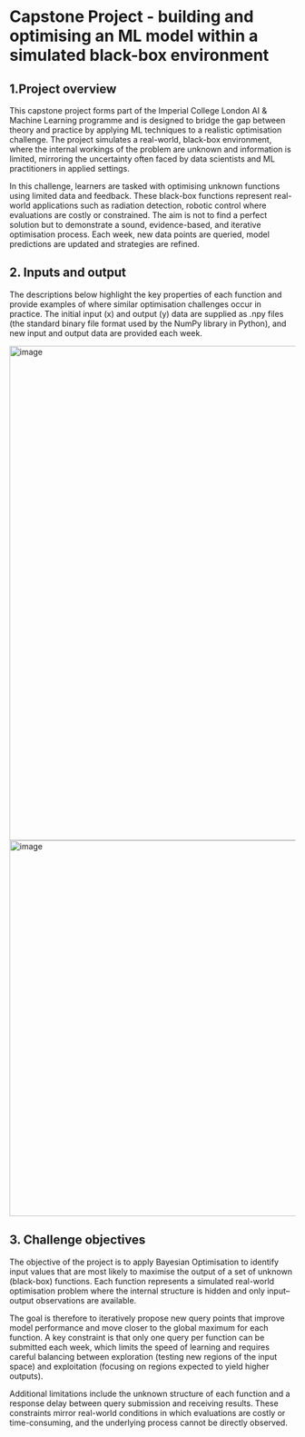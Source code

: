 # **Capstone Project - building and optimising an ML model within a simulated black-box environment**
## **1.Project overview**
This capstone project forms part of the Imperial College London AI & Machine Learning programme and is designed to bridge the gap between theory and practice by applying ML techniques to a realistic optimisation challenge. The project simulates a real-world, black-box environment, where the internal workings of the problem are unknown and information is limited, mirroring the uncertainty often faced by data scientists and ML practitioners in applied settings.

In this challenge, learners are tasked with optimising unknown functions using limited data and feedback. These black-box functions represent real-world applications such as radiation detection, robotic control where evaluations are costly or constrained. The aim is not to find a perfect solution but to demonstrate a sound, evidence-based, and iterative optimisation process. Each week, new data points are queried, model predictions are updated and strategies are refined.
## **2. Inputs and output**
The descriptions below highlight the key properties of each function and provide examples of where similar optimisation challenges occur in practice. The initial input (x) and output (y) data are supplied as .npy files (the standard binary file format used by the NumPy library in Python), and new input and output data are provided each week.

<img width="1229" height="871" alt="image" src="https://github.com/user-attachments/assets/93cf30f2-c1ff-47e8-9d70-62991f481eaa" /><img width="1231" height="662" alt="image" src="https://github.com/user-attachments/assets/9f4c282f-62a2-4889-887a-4fd06aebdd52" />
## **3. Challenge objectives** 
The objective of the project is to apply Bayesian Optimisation to identify input values that are most likely to maximise the output of a set of unknown (black-box) functions. Each function represents a simulated real-world optimisation problem where the internal structure is hidden and only input–output observations are available.

The goal is therefore to iteratively propose new query points that improve model performance and move closer to the global maximum for each function. A key constraint is that only one query per function can be submitted each week, which limits the speed of learning and requires careful balancing between exploration (testing new regions of the input space) and exploitation (focusing on regions expected to yield higher outputs).

Additional limitations include the unknown structure of each function and a response delay between query submission and receiving results. These constraints mirror real-world conditions in which evaluations are costly or time-consuming, and the underlying process cannot be directly observed.
